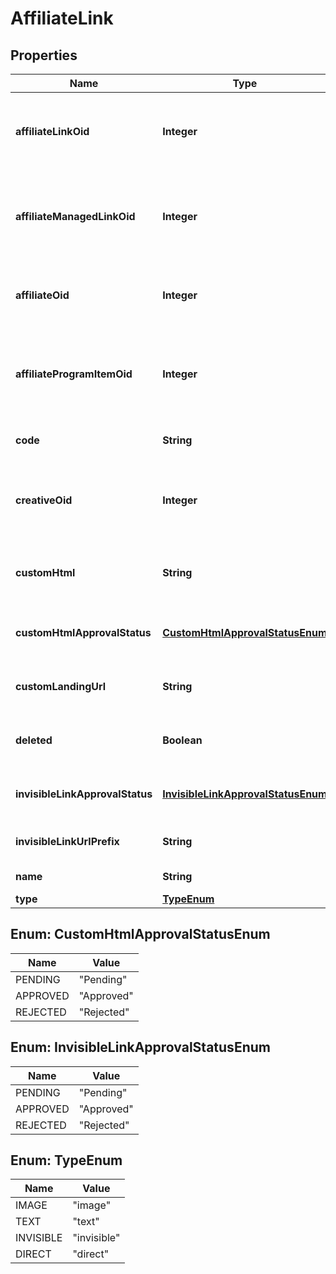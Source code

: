 

# AffiliateLink


## Properties

| Name | Type | Description | Notes |
|------------ | ------------- | ------------- | -------------|
|**affiliateLinkOid** | **Integer** | Unique object identifier associated with this link |  [optional] |
|**affiliateManagedLinkOid** | **Integer** | Managed link OID that this link object was generated from |  [optional] |
|**affiliateOid** | **Integer** | Affiliate object ID associated with this link |  [optional] |
|**affiliateProgramItemOid** | **Integer** | The affiliate program item this managed link is associated with |  [optional] |
|**code** | **String** | Code associated with the link |  [optional] |
|**creativeOid** | **Integer** | Creative (image or text) associated with this link |  [optional] |
|**customHtml** | **String** | Custom HTML associated with this link |  [optional] |
|**customHtmlApprovalStatus** | [**CustomHtmlApprovalStatusEnum**](#CustomHtmlApprovalStatusEnum) | Approved status of the custom html |  [optional] |
|**customLandingUrl** | **String** | Custom landing page URL if configured |  [optional] |
|**deleted** | **Boolean** | True if the link has been deleted |  [optional] |
|**invisibleLinkApprovalStatus** | [**InvisibleLinkApprovalStatusEnum**](#InvisibleLinkApprovalStatusEnum) | Invisible link approval status |  [optional] |
|**invisibleLinkUrlPrefix** | **String** | Invisible link URL prefix |  [optional] |
|**name** | **String** | Name of the link |  [optional] |
|**type** | [**TypeEnum**](#TypeEnum) | Type of link |  [optional] |



## Enum: CustomHtmlApprovalStatusEnum

| Name | Value |
|---- | -----|
| PENDING | &quot;Pending&quot; |
| APPROVED | &quot;Approved&quot; |
| REJECTED | &quot;Rejected&quot; |



## Enum: InvisibleLinkApprovalStatusEnum

| Name | Value |
|---- | -----|
| PENDING | &quot;Pending&quot; |
| APPROVED | &quot;Approved&quot; |
| REJECTED | &quot;Rejected&quot; |



## Enum: TypeEnum

| Name | Value |
|---- | -----|
| IMAGE | &quot;image&quot; |
| TEXT | &quot;text&quot; |
| INVISIBLE | &quot;invisible&quot; |
| DIRECT | &quot;direct&quot; |



